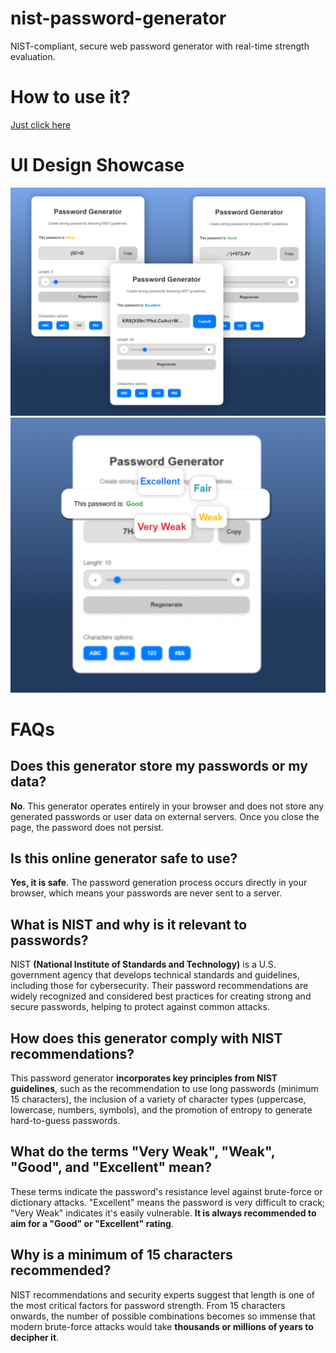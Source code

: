 # nist-password-generator
NIST-compliant, secure web password generator with real-time strength evaluation.

# How to use it?
[Just click here](https://jacobosagan.github.io/nist-password-generator/)

# UI Design Showcase

![Screenshot 1 - Main Interface](images/image1.png)
![Screenshot 2 - Password Strength Feedback](images/image2.png)

# FAQs
## Does this generator store my passwords or my data?
**No**. This generator operates entirely in your browser and does not store any generated passwords or user data on external servers. Once you close the page, the password does not persist.

## Is this online generator safe to use?
**Yes, it is safe**. The password generation process occurs directly in your browser, which means your passwords are never sent to a server.

## What is NIST and why is it relevant to passwords?
NIST **(National Institute of Standards and Technology)** is a U.S. government agency that develops technical standards and guidelines, including those for cybersecurity. Their password recommendations are widely recognized and considered best practices for creating strong and secure passwords, helping to protect against common attacks.

## How does this generator comply with NIST recommendations?
This password generator **incorporates key principles from NIST guidelines**, such as the recommendation to use long passwords (minimum 15 characters), the inclusion of a variety of character types (uppercase, lowercase, numbers, symbols), and the promotion of entropy to generate hard-to-guess passwords.

## What do the terms "Very Weak", "Weak", "Good", and "Excellent" mean?
These terms indicate the password's resistance level against brute-force or dictionary attacks. "Excellent" means the password is very difficult to crack; "Very Weak" indicates it's easily vulnerable. **It is always recommended to aim for a "Good" or "Excellent" rating**.

## Why is a minimum of 15 characters recommended?
NIST recommendations and security experts suggest that length is one of the most critical factors for password strength. From 15 characters onwards, the number of possible combinations becomes so immense that modern brute-force attacks would take **thousands or millions of years to decipher it**.

